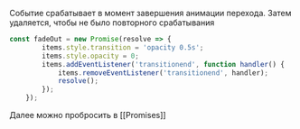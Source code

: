 Событие срабатывает в момент завершения анимации перехода. Затем удаляется, чтобы не было повторного срабатывания
```js
const fadeOut = new Promise(resolve => {
        items.style.transition = 'opacity 0.5s';
        items.style.opacity = 0;
        items.addEventListener('transitionend', function handler() {
            items.removeEventListener('transitionend', handler);
            resolve();
        });
    });
```

Далее можно пробросить в [[Promises]]
